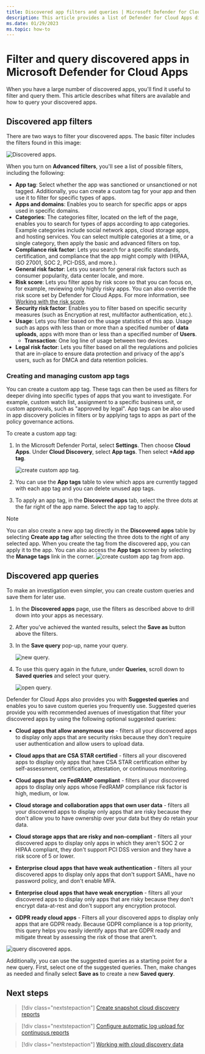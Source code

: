 ```yaml
---
title: Discovered app filters and queries | Microsoft Defender for Cloud Apps
description: This article provides a list of Defender for Cloud Apps discovered app filters and queries and explains how to work with them.
ms.date: 01/29/2023
ms.topic: how-to
---
```

# Filter and query discovered apps in Microsoft Defender for Cloud Apps



When you have a large number of discovered apps, you'll find it useful to filter and query them. This article describes what filters are available and how to query your discovered apps.

## Discovered app filters

There are two ways to filter your discovered apps. The basic filter includes the filters found in this image:

![Discovered apps.](media/discovered-apps.png)

When you turn on **Advanced filters**, you'll see a list of possible filters, including the following:

- **App tag**: Select whether the app was sanctioned or unsanctioned or not tagged. Additionally, you can create a custom tag for your app and then use it to filter for specific types of apps.
- **Apps and domains**: Enables you to search for specific apps or apps used in specific domains.
- **Categories**: The categories filter, located on the left of the page, enables you to search for types of apps according to app categories. Example categories include social network apps, cloud storage apps, and hosting services. You can select multiple categories at a time, or a single category, then apply the basic and advanced filters on top.
- **Compliance risk factor**: Lets you search for a specific standards, certification, and compliance that the app might comply with (HIPAA, ISO 27001, SOC 2, PCI-DSS, and more.).
- **General risk factor**: Lets you search for general risk factors such as consumer popularity, data center locale, and more.
- **Risk score**: Lets you filter apps by risk score so that you can focus on, for example, reviewing only highly risky apps. You can also override the risk score set by Defender for Cloud Apps. For more information, see [Working with the risk score](risk-score.md).
- **Security risk factor**: Enables you to filter based on specific security measures (such as Encryption at rest, multifactor authentication, etc.).
- **Usage**: Lets you filter based on the usage statistics of this app. Usage such as apps with less than or more than a specified number of **data uploads**, apps with more than or less than a specified number of **Users**.
  - **Transaction**: One log line of usage between two devices.
- **Legal risk factor**: Lets you filter based on all the regulations and policies that are in-place to ensure data protection and privacy of the app's users, such as for DMCA and data retention policies.

### Creating and managing custom app tags

You can create a custom app tag. These tags can then be used as filters for deeper diving into specific types of apps that you want to investigate. For example, custom watch list, assignment to a specific business unit, or custom approvals, such as "approved by legal". App tags can be also used in app discovery policies in filters or by applying tags to apps as part of the policy governance actions.

To create a custom app tag:

1. In the Microsoft Defender Portal, select **Settings**. Then choose **Cloud Apps**. Under **Cloud Discovery**, select **App tags**. Then select **+Add app tag**.

   ![create custom app tag.](media/create-app-tag.png)

2. You can use the **App tags** table to view which apps are currently tagged with each app tag and you can delete unused app tags.

3. To apply an app tag, in the **Discovered apps** tab, select the three dots at the far right of the app name. Select the app tag to apply.

> [!NOTE]
>You can also create a new app tag directly in the **Discovered apps** table by selecting **Create app tag** after selecting the three dots to the right of any selected app. When you create the tag from the discovered app, you can apply it to the app. You can also access the **App tags** screen by selecting the **Manage tags** link in the corner.
> ![create custom app tag from app.](media/create-app-tag-from-app.png)

## Discovered app queries

To make an investigation even simpler, you can create custom queries and save them for later use.

1. In the **Discovered apps** page, use the filters as described above to drill down into your apps as necessary.

2. After you've achieved the wanted results, select the **Save as** button above the filters.

3. In the **Save query** pop-up, name your query.

    ![new query.](media/new-query.png)

4. To use this query again in the future, under **Queries**, scroll down to **Saved queries** and select your query.

    ![open query.](media/discovered-app-query.png)

Defender for Cloud Apps also provides you with **Suggested queries** and enables you to save custom queries you frequently use. Suggested queries provide you with recommended avenues of investigation that filter your discovered apps by using the following optional suggested queries:

- **Cloud apps that allow anonymous use** - filters all your discovered apps to display only apps that are security risks because they don't require user authentication and allow users to upload data.

- **Cloud apps that are CSA STAR certified** - filters all your discovered apps to display only apps that have CSA STAR certification either by self-assessment, certification, attestation, or continuous monitoring.

- **Cloud apps that are FedRAMP compliant** - filters all your discovered apps to display only apps whose FedRAMP compliance risk factor is high, medium, or low.

- **Cloud storage and collaboration apps that own user data** - filters all your discovered apps to display only apps that are risky because they don't allow you to have ownership over your data but they do retain your data.

- **Cloud storage apps that are risky and non-compliant** - filters all your discovered apps to display only apps in which they aren't SOC 2 or HIPAA compliant, they don't support PCI DSS version and they have a risk score of 5 or lower.

- **Enterprise cloud apps that have weak authentication** - filters all your discovered apps to display only apps that don't support SAML, have no password policy, and don't enable MFA.

- **Enterprise cloud apps that have weak encryption** - filters all your discovered apps to display only apps that are risky because they don't encrypt data-at-rest and don't support any encryption protocol.

- **GDPR ready cloud apps** - Filters all your discovered apps to display only apps that are GDPR ready. Because GDPR compliance is a top priority, this query helps you easily identify apps that are GDPR ready and mitigate threat by assessing the risk of those that aren't.

![query discovered apps.](media/queries-discovered-apps.png)

Additionally, you can use the suggested queries as a starting point for a new query. First, select one of the suggested queries. Then, make changes as needed and finally select **Save as** to create a new **Saved query**.

## Next steps

> [!div class="nextstepaction"]
> [Create snapshot cloud discovery reports](create-snapshot-cloud-discovery-reports.md)

> [!div class="nextstepaction"]
> [Configure automatic log upload for continuous reports](discovery-docker.md)

> [!div class="nextstepaction"]
> [Working with cloud discovery data](working-with-cloud-discovery-data.md)
